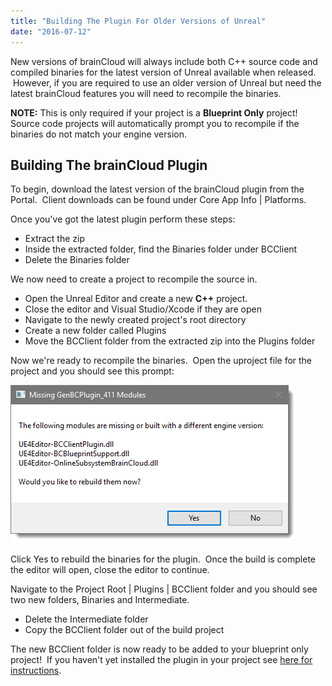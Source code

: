 ```yaml
---
title: "Building The Plugin For Older Versions of Unreal"
date: "2016-07-12"
---
```


New versions of brainCloud will always include both C++ source code and compiled binaries for the latest version of Unreal available when released.  However, if you are required to use an older version of Unreal but need the latest brainCloud features you will need to recompile the binaries.

**NOTE:** This is only required if your project is a **Blueprint Only** project! Source code projects will automatically prompt you to recompile if the binaries do not match your engine version.

## Building The brainCloud Plugin

To begin, download the latest version of the brainCloud plugin from the Portal.  Client downloads can be found under Core App Info | Platforms.

Once you've got the latest plugin perform these steps:

- Extract the zip
- Inside the extracted folder, find the Binaries folder under BCClient
- Delete the Binaries folder

We now need to create a project to recompile the source in.

- Open the Unreal Editor and create a new **C++** project.
- Close the editor and Visual Studio/Xcode if they are open
- Navigate to the newly created project's root directory
- Create a new folder called Plugins
- Move the BCClient folder from the extracted zip into the Plugins folder

Now we're ready to recompile the binaries.  Open the uproject file for the project and you should see this prompt:

[![unreal_plugin_build](images/unreal_plugin_build.png)](/apidocs/wp-content/uploads/2016/07/unreal_plugin_build.png)

Click Yes to rebuild the binaries for the plugin.  Once the build is complete the editor will open, close the editor to continue.

Navigate to the Project Root | Plugins | BCClient folder and you should see two new folders, Binaries and Intermediate.

- Delete the Intermediate folder
- Copy the BCClient folder out of the build project

The new BCClient folder is now ready to be added to your blueprint only project!  If you haven't yet installed the plugin in your project see [here for instructions](/apidocs/tutorials/unreal-tutorials/setting-up-the-braincloud-plugin/).
